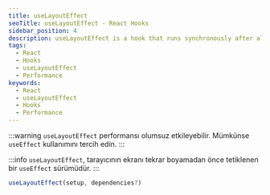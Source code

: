 ```yaml
---
title: useLayoutEffect
seoTitle: useLayoutEffect - React Hooks
sidebar_position: 4
description: useLayoutEffect is a hook that runs synchronously after all DOM mutations. Its useful for measuring layout before the browser repaints.
tags: 
  - React
  - Hooks
  - useLayoutEffect
  - Performance
keywords: 
  - React
  - useLayoutEffect
  - Hooks
  - Performance
---
```

:::warning
`useLayoutEffect` performansı olumsuz etkileyebilir. Mümkünse `useEffect` kullanımını tercih edin.
:::

:::info
`useLayoutEffect`, tarayıcının ekranı tekrar boyamadan önce tetiklenen bir `useEffect` sürümüdür.
:::

```js
useLayoutEffect(setup, dependencies?)
```